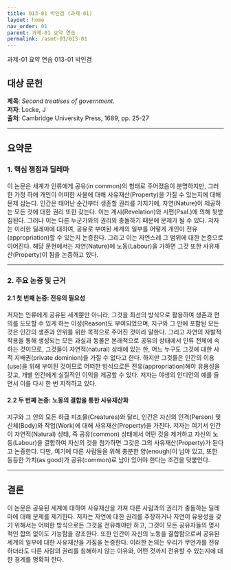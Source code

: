 ```yaml
---
title: 013-01 박인겸 (과제-01)
layout: home
nav_order: 01
parent: 과제-01 요약 연습
permalink: /asmt-01/013-01
---
```


과제-01 요약 연습 013-01 박인겸

## 대상 문헌  
**제목**: *Second treatises of government.*  
**저자**: Locke, J  
**출처**: Cambridge University Press, 1689, pp. 25-27  

---

## 요약문  

### 1. 핵심 쟁점과 딜레마  
이 논문은 세계가 인류에게 공유(in common)의 형태로 주어졌음이 분명하지만, 그러한 가정 하에 개인이 어떠한 사물에 대해 사유재산(Property)을 가질 수 있는지에 대해 문제 삼는다. 인간은 태어난 순간부터 생존할 권리를 가지기에, 자연(Nature)이 제공하는 모든 것에 대한 권리 또한 갖는다. 이는 계시(Revelation)와 시편(Psal.)에 의해 뒷받침된다. 그러나 이는 다른 누군가와의 권리와 충돌하기 때문에 문제가 될 수 있다. 저자는 이러한 딜레마에 대하여, 공유로 부여된 세계의 일부를 어떻게 개인이 전유(appropriation)할 수 있는지 논증한다. 그리고 이는 자연스레 그 범위에 대한 논증으로 이어진다. 해당 문헌에서는 자연(Nature)에 노동(Labour)을 가하면 그것 또한 사유재산(Property)이 됨을 논증하고 있다.  

---

### 2. 주요 논증 및 근거  

#### 2.1 첫 번째 논증: 전유의 필요성  
저자는 인류에게 공유된 세계뿐만 아니라, 그것을 최선의 방식으로 활용하여 생존과 편의를 도모할 수 있게 하는 이성(Reason)도 부여되었으며, 지구와 그 안에 포함된 모든 것은 인간의 생존과 안위를 위한 목적으로 주어진 것이라 말한다. 그리고 자연의 자발적 작용을 통해 생성되는 모든 과실과 동물은 본래적으로 공유의 상태에서 인류 전체에 속하는 것이므로, 그것들이 자연적(natural) 상태에 있는 한, 어느 누구도 그것에 대한 사적 지배권(private dominion)을 가질 수 없다고 한다. 하지만 그것들은 인간의 이용(use)을 위해 부여된 것이므로 어떠한 방식으로든 전유(appropriation)해야 유용성을 갖고, 개별 인간에게 실질적인 이익을 제공할 수 있다. 저자는 야생의 인디언의 예를 들면서 이를 다시 한 번 지적하고 있다. 

#### 2.2 두 번째 논증: 노동의 결합을 통한 사유재산화  
지구와 그 안의 모든 하급 피조물(Creatures)와 달리, 인간은 자신의 인격(Person) 및 신체(Body)와 작업(Work)에 대해 사유재산(Property)을 가진다. 저자는 여기서 인간이 자연적(Natural) 상태, 즉 공유(common) 상태에서 어떤 것을 제거하고 자신의 노동(Labour)을 결합하여 자신의 것을 첨가하면 그것은 그의 사유재산(Property)가 된다고 논증한다. 다만, 여기에 다른 사람들을 위해 충분한 양(enough)이 남아 있고, 또한 동등한 가치(as good)가 공유(common)로 남아 있어야 한다는 조건을 덧붙인다.  

---

## 결론  
이 논문은 공유된 세계에 대하여 사유재산을 가져 다른 사람과의 권리가 충돌하는 딜레마에 대해 문제를 제기한다. 저자는 자연에 대한 권리를 주장하거나 자연이 유용성을 갖기 위해서는 어떠한 방식으로든 그것을 전유해야만 하고, 그것이 모든 공유자들의 명시적인 합의 없이도 가능함을 강조한다. 또한 인간이 자신의 노동을 결합함으로써 공유된 세계의 일부에 대한 사유재산을 가짐을 논증한다. 이러한 논의는 우리가 무언가를 전유하더라도 다른 사람의 권리를 침해하지 않는 이유와, 어떤 것까지 전유할 수 있는지에 대한 경계를 명확히 한다.

